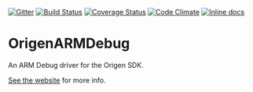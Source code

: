 [![Gitter](https://badges.gitter.im/Join%20Chat.svg)](https://gitter.im/Origen-SDK/users?utm_source=badge&utm_medium=badge&utm_campaign=pr-badge&utm_content=badge)
[![Build Status](https://travis-ci.org/Origen-SDK/origen_arm_debug.svg)](https://travis-ci.org/Origen-SDK/origen_arm_debug)
[![Coverage Status](https://coveralls.io/repos/Origen-SDK/origen_arm_debug/badge.svg?branch=master&service=github)](https://coveralls.io/github/Origen-SDK/origen_arm_debug?branch=master)
[![Code Climate](https://codeclimate.com/github/Origen-SDK/origen_arm_debug/badges/gpa.svg)](https://codeclimate.com/github/Origen-SDK/origen_arm_debug)
[![Inline docs](http://inch-ci.org/github/Origen-SDK/origen_arm_debug.svg)](http://inch-ci.org/github/Origen-SDK/origen_arm_debug)

# OrigenARMDebug

An ARM Debug driver for the Origen SDK.

[See the website](http://origen-sdk.org/arm_debug) for more info.
